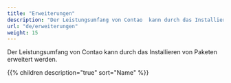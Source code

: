 ```yaml
---
title: "Erweiterungen"
description: "Der Leistungsumfang von Contao  kann durch das Installieren von Paketen erweitert werden."
url: "de/erweiterungen"
weight: 15
---
```


Der Leistungsumfang von Contao  kann durch das Installieren von Paketen erweitert werden.

{{% children description="true" sort="Name" %}}